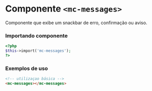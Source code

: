 # Componente `<mc-messages>`
Componente que exibe um snackbar de erro, confirmação ou aviso.

### Importando componente
```PHP
<?php 
$this->import('mc-messages');
?>
```
### Exemplos de uso
```HTML
<!-- utilizaçao básica -->
<mc-messages></mc-messages>
